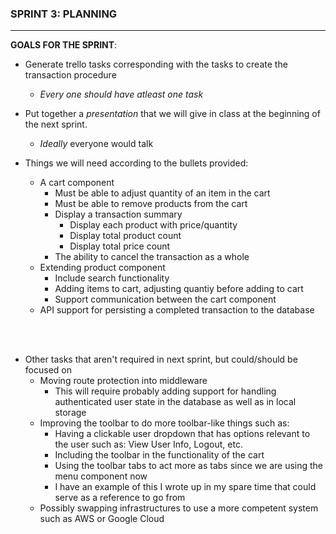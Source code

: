 ### SPRINT 3: PLANNING
---
**GOALS FOR THE SPRINT**:
- Generate trello tasks corresponding with the tasks to create the transaction procedure
  - *Every one should have atleast one task*
- Put together a *presentation* that we will give in class at the beginning of the next sprint.
  - *Ideally* everyone would talk


- Things we will need according to the bullets provided:
  - A cart component
    - Must be able to adjust quantity of an item in the cart
    - Must be able to remove products from the cart
    - Display a transaction summary
      - Display each product with price/quantity
      - Display total product count
      - Display total price count
    - The ability to cancel the transaction as a whole
  - Extending product component
    - Include search functionality
    - Adding items to cart, adjusting quantiy before adding to cart
    - Support communication between the cart component
  - API support for persisting a completed transaction to the database

<br>
<br>

- Other tasks that aren't required in next sprint, but could/should be focused on
  - Moving route protection into middleware
    - This will require probably adding support for handling authenticated user state in the database as well as in local storage
  - Improving the toolbar to do more toolbar-like things such as:
    - Having a clickable user dropdown that has options relevant to the user such as: View User Info, Logout, etc.
    - Including the toolbar in the functionality of the cart
    - Using the toolbar tabs to act more as tabs since we are using the menu component now
    - I have an example of this I wrote up in my spare time that could serve as a reference to go from
  - Possibly swapping infrastructures to use a more competent system such as AWS or Google Cloud

